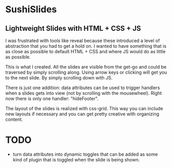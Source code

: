 # SushiSlides
## Lightweight Slides with HTML + CSS + JS

I was frustrated with tools like reveal because these introduced a level of abstraction that you had to get a hold on. I wanted to have something that is as close as possible to default HTML + CSS and where JS would do as little as possible.

This is what I created. All the slides are visible from the get-go and could be traversed by simply scrolling along. Using arrow keys or clicking will get you to the next slide. By simply scrolling down with JS.

There is just one addition: data attributes can be used to trigger handlers when a slides gets into view (not by scrolling with the mousewheel). Right now there is only one handler: "hideFooter".

The layout of the slides is realized with css-grid. This way you can include new layouts if necessary and you can get pretty creative with organizing content.

# TODO

- turn data attributes into dynamic toggles that can be added as some kind of plugin that is toggled when the slide is being shown.